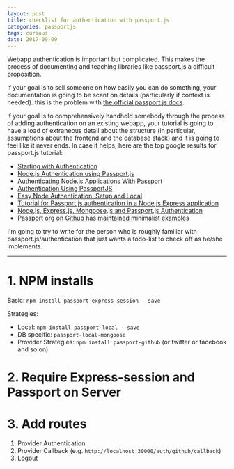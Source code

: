 ```yaml
---
layout: post
title: checklist for authentication with passport.js
categories: passportjs
tags: curious
date: 2017-09-09
---
```


Webapp authentication is important but complicated. This makes the process of documenting and teaching libraries like passport.js a difficult proposition. 

if your goal is to sell someone on how easily you can do something, your documentation is going to be scant on details (particularly if context is needed). this is the problem with [the official passport.js docs](http://passportjs.org/docs).

if your goal is to comprehensively handhold somebody through the process of adding authentication on an existing webapp, your tutorial is going to have a load of extraneous detail about the structure (in particular, assumptions about the frontend and the database stack) and it is going to feel like it never ends. In case it helps, here are the top google results for passport.js tutorial:

- [Starting with Authentication](https://medium.com/of-all-things-tech-progress/starting-with-authentication-a-tutorial-with-node-js-and-mongodb-25d524ca0359)
- [Node.js Authentication using Passport.js](https://blog.risingstack.com/node-hero-node-js-authentication-passport-js/)
- [Authenticating Node.js Applications With Passport](https://code.tutsplus.com/tutorials/authenticating-nodejs-applications-with-passport--cms-21619)
- [Authentication Using PassportJS](https://danialk.github.io/blog/2013/02/23/authentication-using-passportjs/)
- [Easy Node Authentication: Setup and Local](https://scotch.io/tutorials/easy-node-authentication-setup-and-local)
- [Tutorial for Passport.js authentication in a Node.js Express application](https://www.jokecamp.com/tutorial-passportjs-authentication-in-nodejs/)
- [Node.js, Express.js, Mongoose.js and Passport.js Authentication](https://www.djamware.com/post/58bd823080aca7585c808ebf/nodejs-expressjs-mongoosejs-and-passportjs-authentication)
- [Passport org on Github has maintained minimalist examples](https://github.com/passport)

I'm going to try to write for the person who is roughly familiar with passport.js/authentication that just wants a todo-list to check off as he/she implements.

---

# 1. NPM installs

Basic: `npm install passport express-session --save`

Strategies:

- Local: `npm install passport-local --save`
- DB specific: `passport-local-mongoose`
- Provider Strategies: `npm install passport-github` (or twitter or facebook and so on)

# 2. Require Express-session and Passport on Server 



# 3. Add routes

1. Provider Authentication
1. Provider Callback (e.g. `http://localhost:30000/auth/github/callback`)
2. Logout
